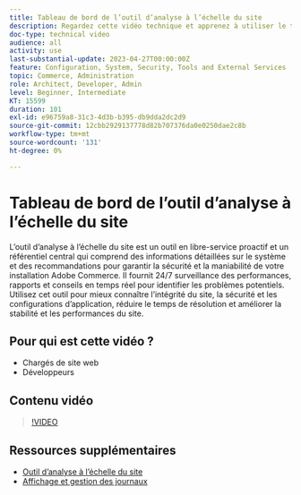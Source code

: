 ```yaml
---
title: Tableau de bord de l’outil d’analyse à l’échelle du site
description: Regardez cette vidéo technique et apprenez à utiliser le tableau de bord de l’outil d’analyse à l’échelle du site pour accéder à des informations détaillées sur le système et des recommandations afin d’assurer la sécurité et la maniabilité de votre installation Adobe Commerce.
doc-type: technical video
audience: all
activity: use
last-substantial-update: 2023-04-27T00:00:00Z
feature: Configuration, System, Security, Tools and External Services
topic: Commerce, Administration
role: Architect, Developer, Admin
level: Beginner, Intermediate
KT: 15599
duration: 101
exl-id: e96759a8-31c3-4d3b-b395-db9dda2dc2d9
source-git-commit: 12cbb2929137778d82b707376da0e0250dae2c8b
workflow-type: tm+mt
source-wordcount: '131'
ht-degree: 0%

---
```


# Tableau de bord de l’outil d’analyse à l’échelle du site

L’outil d’analyse à l’échelle du site est un outil en libre-service proactif et un référentiel central qui comprend des informations détaillées sur le système et des recommandations pour garantir la sécurité et la maniabilité de votre installation Adobe Commerce. Il fournit 24/7 surveillance des performances, rapports et conseils en temps réel pour identifier les problèmes potentiels. Utilisez cet outil pour mieux connaître l’intégrité du site, la sécurité et les configurations d’application, réduire le temps de résolution et améliorer la stabilité et les performances du site.

## Pour qui est cette vidéo ?

- Chargés de site web
- Développeurs

## Contenu vidéo

>[!VIDEO](https://video.tv.adobe.com/v/344001?learn=on)

## Ressources supplémentaires

- [Outil d’analyse à l’échelle du site](https://experienceleague.adobe.com/docs/commerce-operations/tools/site-wide-analysis-tool/intro.html)
- [Affichage et gestion des journaux](https://experienceleague.adobe.com/docs/commerce-cloud-service/user-guide/develop/test/log-locations.html)
